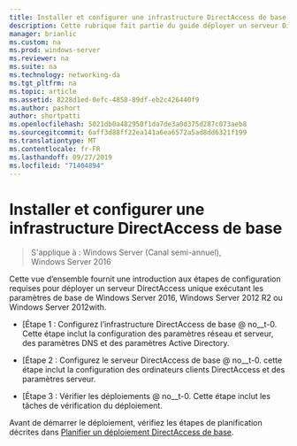 ```yaml
---
title: Installer et configurer une infrastructure DirectAccess de base
description: Cette rubrique fait partie du guide déployer un serveur DirectAccess unique à l’aide de l’Assistant Prise en main pour Windows Server 2016
manager: brianlic
ms.custom: na
ms.prod: windows-server
ms.reviewer: na
ms.suite: na
ms.technology: networking-da
ms.tgt_pltfrm: na
ms.topic: article
ms.assetid: 8228d1ed-0efc-4858-89df-eb2c426440f9
ms.author: pashort
author: shortpatti
ms.openlocfilehash: 5021db0a482950f1da7de3a0d375d287c073aeb8
ms.sourcegitcommit: 6aff3d88ff22ea141a6ea6572a5ad8dd6321f199
ms.translationtype: MT
ms.contentlocale: fr-FR
ms.lasthandoff: 09/27/2019
ms.locfileid: "71404894"
---
```

# <a name="install-and-configure-basic-directaccess"></a>Installer et configurer une infrastructure DirectAccess de base

>S'applique à : Windows Server (Canal semi-annuel), Windows Server 2016

Cette vue d’ensemble fournit une introduction aux étapes de configuration requises pour déployer un serveur DirectAccess unique exécutant les paramètres de base de Windows Server 2016, Windows Server 2012 R2 ou Windows Server 2012with.  
  
-   [Étape 1 : Configurez l’infrastructure DirectAccess de base @ no__t-0. Cette étape inclut la configuration des paramètres réseau et serveur, des paramètres DNS et des paramètres Active Directory.  
  
-   [Étape 2 : Configurez le serveur DirectAccess de base @ no__t-0. cette étape inclut la configuration des ordinateurs clients DirectAccess et des paramètres serveur.  
  
-   [Étape 3 : Vérifier les déploiements @ no__t-0. Cette étape inclut les tâches de vérification du déploiement.  
  
Avant de démarrer le déploiement, vérifiez les étapes de planification décrites dans [Planifier un déploiement DirectAccess de base](Plan-a-Basic-DirectAccess-Deployment.md).  
  



